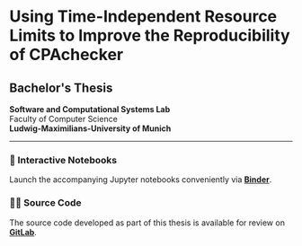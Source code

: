 # Using Time-Independent Resource Limits to Improve the Reproducibility of CPAchecker

## Bachelor's Thesis  
**Software and Computational Systems Lab**  
Faculty of Computer Science  
**Ludwig-Maximilians-University of Munich**

---

### 📓 Interactive Notebooks  
Launch the accompanying Jupyter notebooks conveniently via **[Binder](https://mybinder.org/v2/gh/amp-man/bachelors-thesis_cpachecker/HEAD)**.

### 🧑‍💻 Source Code  
The source code developed as part of this thesis is available for review on **[GitLab](https://gitlab.com/sosy-lab/software/cpachecker/-/tree/statistics-refactor)**.
